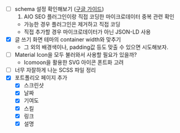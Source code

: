 - [ ] schema 설정 확인해보기 ([구글 가이드](https://developers.google.com/search/docs/appearance/structured-data/search-gallery?hl=ko))
  1. AIO SEO 플러그인이랑 직접 코딩한 마이크로데이터 중복 관련 확인
  - 가능한 경우 플러그인은 제거하고 직접 코딩
  - 직접 추가할 경우 마이크로데이터가 아닌 JSON-LD 사용
- [x] 글 쓰기 화면 테마의 container width와 맞추기
  - 그 외의 배경색이나, padding값 등도 맞출 수 있으면 시도해보자.
- [ ] Material Icon을 모두 불러와서 사용할 필요가 있을까?
  - Icomoon을 활용한 SVG 아이콘 폰트화 고려
- [ ] 너무 자잘하게 나눈 SCSS 파일 정리
- [x] 포트폴리오 페이지 추가
  - [x] 스크린샷
  - [x] 날짜
  - [x] 기여도
  - [x] 스킬
  - [x] 링크
  - [x] 설명
